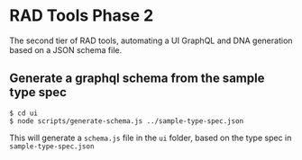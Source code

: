 # RAD Tools Phase 2
The second tier of RAD tools, automating a UI GraphQL and DNA generation based on a JSON schema file.

## Generate a graphql schema from the sample type spec
```
$ cd ui
$ node scripts/generate-schema.js ../sample-type-spec.json
```

This will generate a `schema.js` file in the `ui` folder, based on the type spec in `sample-type-spec.json`